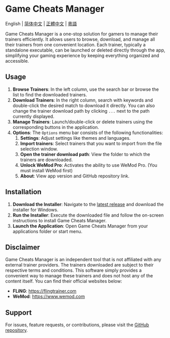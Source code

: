 # Game Cheats Manager

English | [简体中文](./README_CN.md) | [正體中文](./README_TW.md) | [粵語](./README_HK.md)

Game Cheats Manager is a one-stop solution for gamers to manage their trainers efficiently. It allows users to browse, download, and manage all their trainers from one convenient location. Each trainer, typically a standalone executable, can be launched or deleted directly through the app, simplifying your gaming experience by keeping everything organized and accessible.

## Usage

1. **Browse Trainers**: In the left column, use the search bar or browse the list to find the downloaded trainers.
2. **Download Trainers**: In the right column, search with keywords and double-click the desired match to download it directly. You can also change the trainer download path by clicking `...` next to the path currently displayed.
3. **Manage Trainers**: Launch/double-click or delete trainers using the corresponding buttons in the application.
4. **Options**: The `Options` menu bar consists of the following functionalities:
   1. **Settings**: Adjust settings like themes and languages.
   2. **Import trainers**: Select trainers that you want to import from the file selection window.
   3. **Open the trainer download path**: View the folder to which the trainers are downloaded.
   4. **Unlock WeMod Pro**: Activates the ability to use WeMod Pro. (You must install WeMod first)
   5. **About**: View app version and GitHub repository link.

## Installation

1. **Download the Installer**: Navigate to the [latest release](https://github.com/dyang886/Game-Cheats-Manager/releases) and download the installer for Windows.
2. **Run the Installer**: Execute the downloaded file and follow the on-screen instructions to install Game Cheats Manager.
3. **Launch the Application**: Open Game Cheats Manager from your applications folder or start menu.

## Disclaimer

Game Cheats Manager is an independent tool that is not affiliated with any external trainer providers. The trainers downloaded are subject to their respective terms and conditions. This software simply provides a convenient way to manage these trainers and does not host any of the content itself. You can find their official websites below:

- **FLiNG**: https://flingtrainer.com
- **WeMod**: https://www.wemod.com

## Support

For issues, feature requests, or contributions, please visit the [GitHub repository](https://github.com/dyang886/Game-Cheats-Manager).
